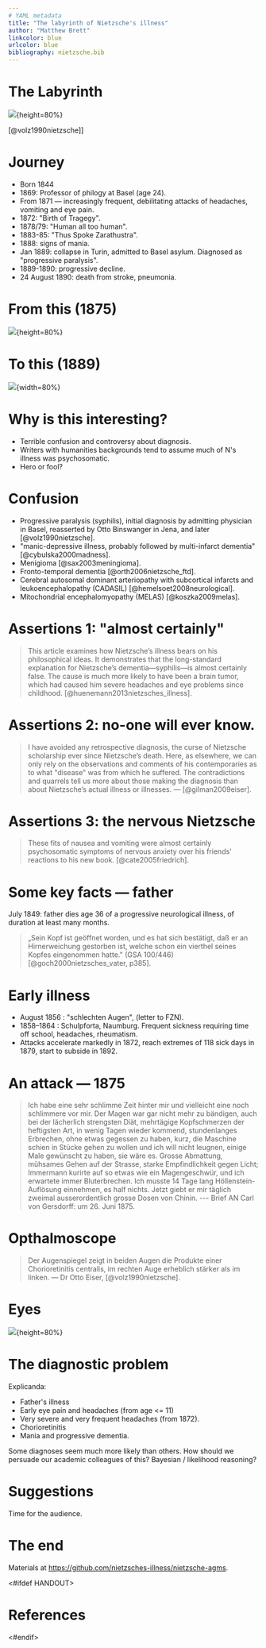 ```yaml
---
# YAML metadata
title: "The labyrinth of Nietzsche's illness"
author: "Matthew Brett"
linkcolor: blue
urlcolor: blue
bibliography: nietzsche.bib
---
```


# The Labyrinth

![](images/nlk_cover.jpg){height=80%}

[@volz1990nietzsche]]
# Journey

* Born 1844
* 1869: Professor of philogy at Basel (age 24).
* From 1871 — increasingly frequent, debilitating attacks of headaches,
  vomiting and eye pain.
* 1872: "Birth of Tragegy".
* 1878/79: "Human all too human".
* 1883-85: "Thus Spoke Zarathustra".
* 1888: signs of mania.
* Jan 1889: collapse in Turin, admitted to Basel asylum.  Diagnosed as
  "progressive paralysis".
* 1889-1890: progressive decline.
* 24 August 1890: death from stroke, pneumonia.

# From this (1875)

![](images/n_hartmann_1875.jpg){height=80%}

# To this (1889)

![](images/n_olde_1899.jpg){width=80%}

# Why is this interesting?

* Terrible confusion and controversy about diagnosis.
* Writers with humanities backgrounds tend to assume much of N's illness was
  psychosomatic.
* Hero or fool?

# Confusion

* Progressive paralysis (syphilis), initial diagnosis by admitting physician
  in Basel, reasserted by Otto Binswanger in Jena, and later [@volz1990nietzsche].
* "manic-depressive illness, probably followed by multi-infarct dementia"
  [@cybulska2000madness].
* Menigioma [@sax2003meningioma].
* Fronto-temporal dementia [@orth2006nietzsche_ftd].
* Cerebral autosomal dominant arteriopathy with subcortical infarcts and
  leukoencephalopathy (CADASIL) [@hemelsoet2008neurological].
* Mitochondrial encephalomyopathy (MELAS) [@koszka2009melas].

# Assertions 1: "almost certainly"

> This article examines how Nietzsche’s illness bears on his philosophical ideas. It demonstrates that the long-standard explanation for Nietzsche’s dementia—syphilis—is almost certainly false. The cause is much more likely to have been a brain tumor, which had caused him severe headaches and eye problems since childhood. [@huenemann2013nietzsches_illness].

# Assertions 2: no-one will ever know.

> I have avoided any retrospective diagnosis, the curse of Nietzsche
scholarship ever since Nietzsche’s death. Here, as elsewhere, we can only rely
on the observations and comments of his contemporaries as to what "disease"
was from which he suffered. The contradictions and quarrels tell us more about
those making the diagnosis than about Nietzsche’s actual illness or illnesses.
— [@gilman2009eiser].

# Assertions 3: the nervous Nietzsche

> These fits of nausea and vomiting were almost certainly psychosomatic
symptoms of nervous anxiety over his friends' reactions to his new book.
[@cate2005friedrich].

# Some key facts — father

July 1849: father dies age 36 of a progressive neurological illness, of duration at least many months.

> „Sein Kopf ist geöffnet worden, und es hat sich bestätigt, daß er an
Hirnerweichung gestorben ist, welche schon ein vierthel seines Kopfes
eingenommen hatte." (GSA 100/446) [@goch2000nietzsches_vater, p385].

# Early illness

* August 1856 : "schlechten Augen",  (letter to FZN).
* 1858–1864 : Schulpforta, Naumburg.  Frequent sickness requiring time off
  school, headaches, rheumatism.
* Attacks accelerate markedly in 1872, reach extremes of 118 sick days in
  1879, start to subside in 1892.

# An attack — 1875

> Ich habe eine sehr schlimme Zeit hinter mir und vielleicht eine noch
schlimmere vor mir. Der Magen war gar nicht mehr zu bändigen, auch bei der
lächerlich strengsten Diät, mehrtägige Kopfschmerzen der heftigsten Art, in
wenig Tagen wieder kommend, stundenlanges Erbrechen, ohne etwas gegessen zu
haben, kurz, die Maschine schien in Stücke gehen zu wollen und ich will nicht
leugnen, einige Male gewünscht zu haben, sie wäre es. Grosse Abmattung,
mühsames Gehen auf der Strasse, starke Empfindlichkeit gegen Licht; Immermann
kurirte auf so etwas wie ein Magengeschwür, und ich erwartete immer
Bluterbrechen. Ich musste 14 Tage lang Höllenstein-Auflösung einnehmen, es
half nichts. Jetzt giebt er mir täglich zweimal ausserordentlich grosse Dosen
von Chinin. --- Brief AN Carl von Gersdorff: um 26. Juni 1875.

# Opthalmoscope

> Der Augenspiegel zeigt in beiden Augen die Produkte einer Chorioretinitis
centralis, im rechten Auge erheblich stärker als im linken. — Dr Otto Eiser,
[@volz1990nietzsche].

# Eyes

![](images/n_hartmann_1875.jpg){height=80%}

# The diagnostic problem

Explicanda:

* Father's illness
* Early eye pain and headaches (from age <= 11)
* Very severe and very frequent headaches (from 1872).
* Chorioretinitis
* Mania and progressive dementia.

Some diagnoses seem much more likely than others.  How should we persuade our
academic colleagues of this?  Bayesian / likelihood reasoning?

# Suggestions

Time for the audience.


# The end

Materials at <https://github.com/nietzsches-illness/nietzsche-agms>.

<#ifdef HANDOUT>
# References
<#endif>
